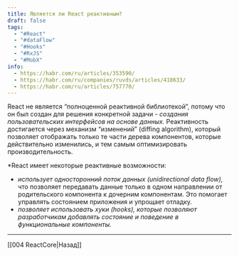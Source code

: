 ```yaml
---
title: Является ли React реактивным?
draft: false
tags:
  - "#React"
  - "#dataFlow"
  - "#Hooks"
  - "#RxJS"
  - "#MobX"
info:
  - https://habr.com/ru/articles/353590/
  - https://habr.com/ru/companies/ruvds/articles/418633/
  - https://habr.com/ru/articles/757770/
---
```

React не является “полноценной реактивной библиотекой”, потому что он был создан для решения конкретной задачи - _создания пользовательских интерфейсов на основе данных._ Реактивность достигается через механизм “изменений” (diffing algorithm), который позволяет отображать только те части дерева компонентов, которые действительно изменились, и тем самым оптимизировать производительность.

*React имеет некоторые реактивные возможности:

- _использует односторонний поток данных (unidirectional data flow),_ что позволяет передавать данные только в одном направлении от родительского компонента к дочерним компонентам. Это помогает управлять состоянием приложения и упрощает отладку.
- _позволяет использовать хуки (hooks), которые позволяют разработчикам добавлять состояние и поведение в функциональные компоненты._

---

[[004 ReactCore|Назад]]